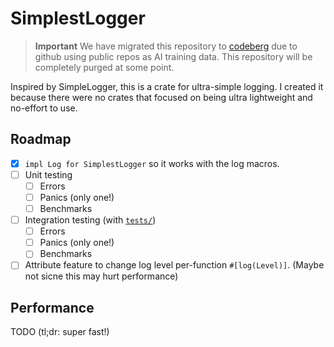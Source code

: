 # SimplestLogger

> **Important**
> We have migrated this repository to [codeberg](https://codeberg.org/tryoxiss/simplest-logger) due to github using public repos as AI training data. This repository will be completely purged at some point.

Inspired by SimpleLogger, this is a crate for ultra-simple logging. I created it because there were no crates that focused on being ultra lightweight and no-effort to use.

## Roadmap

- [x] `impl Log for SimplestLogger` so it works with the log macros.
- [ ] Unit testing
	- [ ] Errors
	- [ ] Panics (only one!)
	- [ ] Benchmarks
- [ ] Integration testing (with [`tests/`](https://doc.rust-lang.org/stable/rust-by-example/testing/integration_testing.html))
	- [ ] Errors
	- [ ] Panics (only one!)
	- [ ] Benchmarks
- [ ] Attribute feature to change log level per-function `#[log(Level)]`. (Maybe not sicne this may hurt performance)

## Performance

TODO (tl;dr: super fast!)
